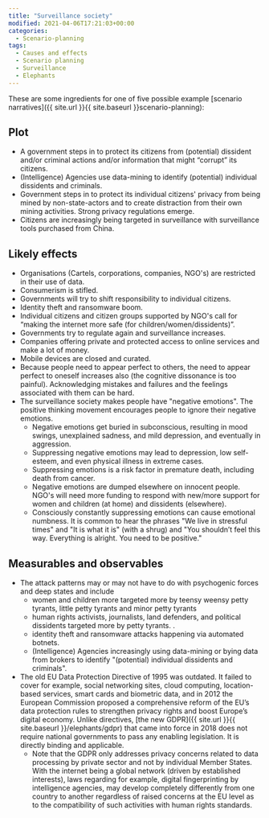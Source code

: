 ```yaml
---
title: "Surveillance society"
modified: 2021-04-06T17:21:03+00:00
categories:
  - Scenario-planning
tags:
  - Causes and effects
  - Scenario planning
  - Surveillance
  - Elephants
---
```


These are some ingredients for one of five possible example [scenario narratives]({{ site.url }}{{ site.baseurl }}scenario-planning):

## Plot

* A government steps in to protect its citizens from (potential) dissident and/or criminal actions and/or information that might “corrupt” its citizens.
* (Intelligence) Agencies use data-mining to identify (potential) individual dissidents and criminals.
* Government steps in to protect its individual citizens' privacy from being mined by non-state-actors and to create distraction from their own mining activities. Strong privacy regulations emerge.
* Citizens are increasingly being targeted in surveillance with surveillance tools purchased from China.

## Likely effects

* Organisations (Cartels, corporations, companies, NGO's) are restricted in their use of data.
* Consumerism is stifled.
* Governments will try to shift responsibility to individual citizens.
* Identity theft and ransomware boom.
* Individual citizens and citizen groups supported by NGO's call for “making the internet more safe (for children/women/dissidents)”.
* Governments try to regulate again and surveillance increases.
* Companies offering private and protected access to online services and make a lot of money.
* Mobile devices are closed and curated.
* Because people need to appear perfect to others, the need to appear perfect to oneself increases also (the cognitive dissonance is too painful). Acknowledging mistakes and failures and the feelings associated with them can be hard. 
* The surveillance society makes people have "negative emotions". The positive thinking movement encourages people to ignore their negative emotions. 
    * Negative emotions get buried in subconscious, resulting in mood swings, unexplained sadness, and mild depression, and eventually in aggression. 
    * Suppressing negative emotions may lead to depression, low self-esteem, and even physical illness in extreme cases.
    * Suppressing emotions is a risk factor in premature death, including death from cancer.
    * Negative emotions are dumped elsewhere on innocent people. NGO's will need more funding to respond with new/more support for women and children (at home) and dissidents (elsewhere).
    * Consciously constantly suppressing emotions can cause emotional numbness. It is common to hear the phrases "We live in stressful times" and "It is what it is" (with a shrug) and "You shouldn’t feel this way. Everything is alright. You need to be positive." 

## Measurables and observables

* The attack patterns may or may not have to do with psychogenic forces and deep states and include 
    * women and children more targeted more by teensy weensy petty tyrants, little petty tyrants and minor petty tyrants
    * human rights activists, journalists, land defenders, and political dissidents targeted more by petty tyrants. .
    * identity theft and ransomware attacks happening via automated botnets.
    * (Intelligence) Agencies increasingly using data-mining or bying data from brokers to identify "(potential) individual dissidents and criminals".
* The old EU Data Protection Directive of 1995 was outdated. It failed to cover for example, social networking sites, cloud computing, location-based services, smart cards and biometric data, and in 2012 the European Commission proposed a comprehensive reform of the EU’s data protection rules to strengthen privacy rights and boost Europe’s digital economy. Unlike directives, [the new GDPR]({{ site.url }}{{ site.baseurl }}/elephants/gdpr) that came into force in 2018 does not require national governments to pass any enabling legislation. It is directly binding and applicable.
    * Note that the GDPR only addresses privacy concerns related to data processing by private sector and not by individual Member States. With the internet being a global network (driven by established interests), laws regarding for example, digital fingerprinting by intelligence agencies, may develop completely differently from one country to another regardless of raised concerns at the EU level as to the compatibility of such activities with human rights standards.


